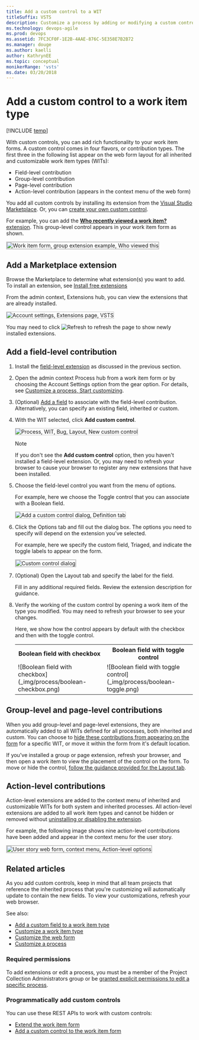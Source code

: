 ```yaml
---
title: Add a custom control to a WIT 
titleSuffix: VSTS  
description: Customize a process by adding or modifying a custom control for work item type when working in Visual Studio Team Services
ms.technology: devops-agile
ms.prod: devops
ms.assetid: 7FC3CF0F-1E2B-4AAE-876C-5E358E7B2B72
ms.manager: douge
ms.author: kaelliauthor: KathrynEE
ms.topic: conceptual
monikerRange: 'vsts'
ms.date: 03/20/2018
---
```


# Add a custom control to a work item type 

[!INCLUDE [temp](../../_shared/codex-agile.md)]

With custom controls, you can add rich functionality to your work item forms. A custom control comes in four flavors, or contribution types. The first three in the following list appear on the web form layout for all inherited and customizable work item types (WITs):    
- Field-level contribution 
- Group-level contribution 
- Page-level contribution
- Action-level contribution (appears in the context menu of the web form) 

You add all custom controls by installing its extension from the [Visual Studio Marketplace](https://marketplace.visualstudio.com/vsts). Or, you can [create your own custom control](../../extend/get-started/node.md). 

For example, you can add the [**Who recently viewed a work item?** extension](https://marketplace.visualstudio.com/items?itemName=mmanela.vsts-workitem-recentlyviewed). This group-level control appears in your work item form as shown. 

<img src="_img/process/custom-controls-group-extension-example-who-recently-viewed.png" alt="Work item form, group extension example, Who viewed this" style="border: 2px solid #C3C3C3;" />


<a id="add-extension">  </a>
## Add a Marketplace extension   

Browse the Marketplace to determine what extension(s) you want to add. To install an extension, see [Install free extensions](../../marketplace/install-vsts-extension.md)

From the admin context, Extensions hub, you can view the extensions that are already installed.    

<img src="_img/process/custom-controls-extensions-admin-page-ts.png" alt="Account settings, Extensions page, VSTS" style="border: 1px solid #C3C3C3;" />  

You may need to click ![Refresh](_img/process/custom-controls-refresh_extensions.png) to refresh the page to show newly installed extensions. 


<a id="add-field-control"></a>
## Add a field-level contribution 

1. Install the [field-level extension](#add-extension) as discussed in the previous section.  
  
0. Open the admin context Process hub from a work item form or by choosing the Account Settings option from the gear option. For details, see [Customize a process, Start customizing](customize-process.md#start-customizing).

2. (Optional) [Add a field](customize-process-field.md#add-custom-field) to associate with the field-level contribution. Alternatively, you can specify an existing field, inherited or custom. 

3. With the WIT selected, click **Add custom control**. 

	<img src="_img/process/cpcontrols-add-custom-control.png" alt="Process, WIT, Bug, Layout, New custom control" style="border: 1px solid #C3C3C3;" />  

	> [!NOTE]    
	>If you don't see the **Add custom control** option, then you haven't installed a field-level extension. Or, you may need to refresh your browser to cause your browser to register any new extensions that have been installed. 
	
4. Choose the field-level control you want from the menu of options. 

	For example, here we choose the Toggle control that you can associate with a Boolean field.   

	<img src="_img/process/custom-control-add-field-level-control-to-bug.png" alt="Add a  custom control dialog, Definition tab" style="border: 1px solid #C3C3C3;" />  

4. Click the Options tab and fill out the dialog box. The options you need to specify will depend on the extension you've selected.   

	For example, here we specify the custom field, Triaged, and indicate the toggle labels to appear on the form.   

	<img src="_img/process/custom-control-add-field-level-control-to-bug-options-tab.png" alt="Custom control dialog" style="border: 2px solid #C3C3C3;" />

5. (Optional) Open the Layout tab and specify the label for the field. 
 
	Fill in any additional required fields. Review the extension description for guidance. 

5.	Verify the working of the custom control by opening a work item of the type you modified. You may need to refresh your browser to see your changes.  

	Here, we show how the control appears by default with the checkbox and then with the toggle control.  

	<table>
	<tr><th>Boolean field with checkbox</th>
	<th>Boolean field with toggle control</th></tr> 
	<tr><td>![Boolean field with checkbox](_img/process/boolean-checkbox.png)</td>
	<td>![Boolean field with toggle control](_img/process/boolean-toggle.png)</td>
	</tr> 
	</table>


## Group-level and page-level contributions

When you add group-level and page-level extensions, they are automatically added to all WITs defined for all processes, both inherited and custom. You can choose to [hide these contributions from appearing on the form](customize-process-field.md#show-hide-field) for a specific WIT, or move it within the form from it's default location. 

If you've installed a group or page extension, refresh your browser, and then open a work item to view the placement of the control on the form. To move or hide the control, [follow the guidance provided for the Layout tab](customize-process-form.md).  


## Action-level contributions

Action-level extensions are added to the context menu of inherited and customizable WITs for both system and inherited processes. All action-level extensions are added to all work item types and cannot be hidden or removed without [uninstalling or disabling the extension](../../marketplace/uninstall-disable-vsts-extensions.md).  

For example, the following image shows nine action-level contributions have been added and appear in the context menu for the user story.  

<img src="_img/process/custom-control-web-form-user-story-action-level-menu-options.png" alt="User story web form, context menu, Action-level options" style="border: 2px solid #C3C3C3;" />


## Related articles 

As you add custom controls, keep in mind that all team projects that reference the inherited process that you're customizing will automatically update to contain the new fields. To view your customizations, refresh your web browser. 
 
See also:  

- [Add a custom field to a work item type](customize-process-field.md)  
- [Customize a work item type](customize-process-wit.md)
- [Customize the web form](customize-process-form.md)
- [Customize a process](customize-process.md)  

### Required permissions  

To add extensions or edit a process, you must be a member of the Project Collection Administrators group or be [granted explicit permissions to edit a specific process](../../security/set-permissions-access-work-tracking.md#process-permissions).

<a id="process-rest-api">  </a>
### Programmatically add custom controls 
You can use these REST APIs to work with custom controls:   
- [Extend the work item form](../../extend/develop/add-workitem-extension.md)  
- [Add a custom control to the work item form](../../extend/develop/custom-control.md)  
